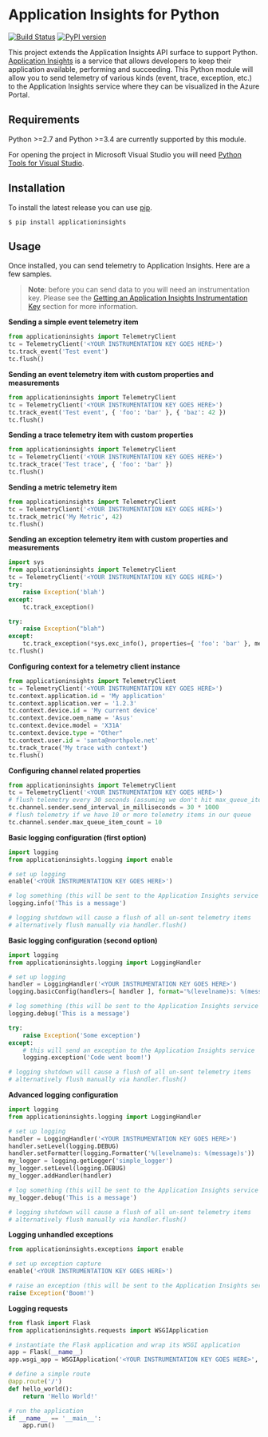 # Application Insights for Python #

[![Build Status](https://travis-ci.org/Microsoft/ApplicationInsights-Python.svg?branch=master)](https://travis-ci.org/Microsoft/ApplicationInsights-Python) 
[![PyPI version](https://badge.fury.io/py/applicationinsights.svg)](http://badge.fury.io/py/applicationinsights)

This project extends the Application Insights API surface to support Python. [Application Insights](http://azure.microsoft.com/en-us/services/application-insights/) is a service that allows developers to keep their application available, performing and succeeding. This Python module will allow you to send telemetry of various kinds (event, trace, exception, etc.) to the Application Insights service where they can be visualized in the Azure Portal. 


## Requirements ##

Python >=2.7 and Python >=3.4 are currently supported by this module. 

For opening the project in Microsoft Visual Studio you will need [Python Tools for Visual Studio](http://pytools.codeplex.com/).

## Installation ##

To install the latest release you can use [pip](http://www.pip-installer.org/).

```
$ pip install applicationinsights
```

## Usage ##

Once installed, you can send telemetry to Application Insights. Here are a few samples.

>**Note**: before you can send data to you will need an instrumentation key. Please see the [Getting an Application Insights Instrumentation Key](https://github.com/Microsoft/AppInsights-Home/wiki#getting-an-application-insights-instrumentation-key) section for more information.


**Sending a simple event telemetry item**
```python
from applicationinsights import TelemetryClient
tc = TelemetryClient('<YOUR INSTRUMENTATION KEY GOES HERE>')
tc.track_event('Test event')
tc.flush()
```

**Sending an event telemetry item with custom properties and measurements**
```python
from applicationinsights import TelemetryClient
tc = TelemetryClient('<YOUR INSTRUMENTATION KEY GOES HERE>')
tc.track_event('Test event', { 'foo': 'bar' }, { 'baz': 42 })
tc.flush()
```

**Sending a trace telemetry item with custom properties**
```python
from applicationinsights import TelemetryClient
tc = TelemetryClient('<YOUR INSTRUMENTATION KEY GOES HERE>')
tc.track_trace('Test trace', { 'foo': 'bar' })
tc.flush()
```  

**Sending a metric telemetry item**
```python
from applicationinsights import TelemetryClient
tc = TelemetryClient('<YOUR INSTRUMENTATION KEY GOES HERE>')
tc.track_metric('My Metric', 42)
tc.flush()
``` 

**Sending an exception telemetry item with custom properties and measurements**
```python
import sys
from applicationinsights import TelemetryClient
tc = TelemetryClient('<YOUR INSTRUMENTATION KEY GOES HERE>')
try:
    raise Exception('blah')
except:
    tc.track_exception()

try:
    raise Exception("blah")
except:
    tc.track_exception(*sys.exc_info(), properties={ 'foo': 'bar' }, measurements={ 'x': 42 })
tc.flush()
```  

**Configuring context for a telemetry client instance**
```python
from applicationinsights import TelemetryClient
tc = TelemetryClient('<YOUR INSTRUMENTATION KEY GOES HERE>')
tc.context.application.id = 'My application'
tc.context.application.ver = '1.2.3'
tc.context.device.id = 'My current device'
tc.context.device.oem_name = 'Asus'
tc.context.device.model = 'X31A'
tc.context.device.type = "Other"
tc.context.user.id = 'santa@northpole.net'
tc.track_trace('My trace with context')
tc.flush()
```  

**Configuring channel related properties**
```python
from applicationinsights import TelemetryClient
tc = TelemetryClient('<YOUR INSTRUMENTATION KEY GOES HERE>')
# flush telemetry every 30 seconds (assuming we don't hit max_queue_item_count first)
tc.channel.sender.send_interval_in_milliseconds = 30 * 1000
# flush telemetry if we have 10 or more telemetry items in our queue
tc.channel.sender.max_queue_item_count = 10
```

**Basic logging configuration (first option)**
```python
import logging
from applicationinsights.logging import enable

# set up logging
enable('<YOUR INSTRUMENTATION KEY GOES HERE>')

# log something (this will be sent to the Application Insights service as a trace)
logging.info('This is a message')

# logging shutdown will cause a flush of all un-sent telemetry items
# alternatively flush manually via handler.flush()
```

**Basic logging configuration (second option)**
```python
import logging
from applicationinsights.logging import LoggingHandler

# set up logging
handler = LoggingHandler('<YOUR INSTRUMENTATION KEY GOES HERE>')
logging.basicConfig(handlers=[ handler ], format='%(levelname)s: %(message)s', level=logging.DEBUG)

# log something (this will be sent to the Application Insights service as a trace)
logging.debug('This is a message')

try:
    raise Exception('Some exception')
except:
    # this will send an exception to the Application Insights service
    logging.exception('Code went boom!')

# logging shutdown will cause a flush of all un-sent telemetry items
# alternatively flush manually via handler.flush()
```

**Advanced logging configuration**
```python
import logging
from applicationinsights.logging import LoggingHandler

# set up logging
handler = LoggingHandler('<YOUR INSTRUMENTATION KEY GOES HERE>')
handler.setLevel(logging.DEBUG)
handler.setFormatter(logging.Formatter('%(levelname)s: %(message)s'))
my_logger = logging.getLogger('simple_logger')
my_logger.setLevel(logging.DEBUG)
my_logger.addHandler(handler)

# log something (this will be sent to the Application Insights service as a trace)
my_logger.debug('This is a message')

# logging shutdown will cause a flush of all un-sent telemetry items
# alternatively flush manually via handler.flush()
```

**Logging unhandled exceptions**
```python
from applicationinsights.exceptions import enable

# set up exception capture
enable('<YOUR INSTRUMENTATION KEY GOES HERE>')

# raise an exception (this will be sent to the Application Insights service as an exception telemetry object)
raise Exception('Boom!')
```

**Logging requests**
```python
from flask import Flask
from applicationinsights.requests import WSGIApplication

# instantiate the Flask application and wrap its WSGI application
app = Flask(__name__)
app.wsgi_app = WSGIApplication('<YOUR INSTRUMENTATION KEY GOES HERE>', app.wsgi_app)

# define a simple route
@app.route('/')
def hello_world():
    return 'Hello World!'

# run the application
if __name__ == '__main__':
    app.run()
```
